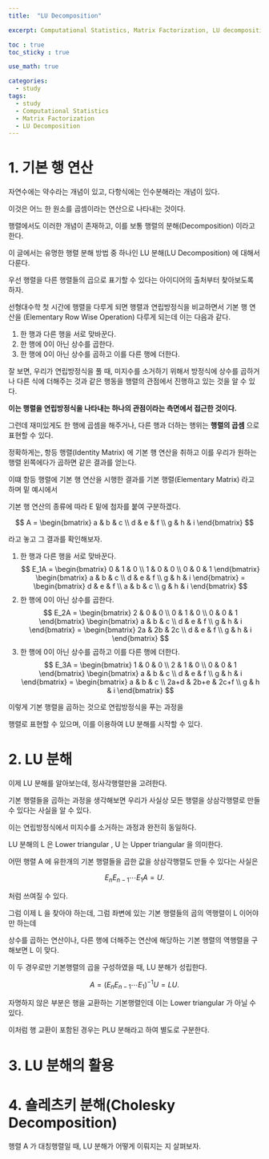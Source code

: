 ```yaml
---
title:  "LU Decomposition"

excerpt: Computational Statistics, Matrix Factorization, LU decomposition 

toc : true
toc_sticky : true  

use_math: true

categories:
  - study
tags:
  - study
  - Computational Statistics
  - Matrix Factorization
  - LU Decomposition
---
```


# 1. 기본 행 연산

자연수에는 약수라는 개념이 있고, 다항식에는 인수분해라는 개념이 있다.

이것은 어느 한 원소를 곱셈이라는 연산으로 나타내는 것이다.

행렬에서도 이러한 개념이 존재하고, 이를 보통 행렬의 분해(Decomposition) 이라고 한다.

이 글에서는 유명한 행렬 분해 방법 중 하나인 LU 분해(LU Decomposition) 에 대해서 다룬다. 


우선 행렬을 다른 행렬들의 곱으로 표기할 수 있다는 아이디어의 출처부터 찾아보도록 하자.

선형대수학 첫 시간에 행렬을 다루게 되면 행렬과 연립방정식을 비교하면서 기본 행 연산을
(Elementary Row Wise Operation) 다루게 되는데
이는 다음과 같다. 

1. 한 행과 다른 행을 서로 맞바꾼다.
2. 한 행에 0이 아닌 상수를 곱한다. 
3. 한 행에 0이 아닌 상수를 곱하고 이를 다른 행에 더한다. 

잘 보면, 우리가 연립방정식을 풀 때, 미지수를 소거하기 위해서 방정식에
상수를 곱하거나 다른 식에 더해주는 것과 같은 행동을 행렬의 관점에서
진행하고 있는 것을 알 수 있다. 

**이는 행렬을 연립방정식을 나타내는 하나의 관점이라는 측면에서 접근한 것이다.**

그런데 재미있게도 한 행에 곱셈을 해주거나, 다른 행과 더하는 행위는
**행렬의 곱셈** 으로 표현할 수 있다. 

정확하게는, 항등 행렬(Identity Matrix) 에 기본 행 연산을 취하고
이를 우리가 원하는 행렬 왼쪽에다가 곱하면 같은 결과를 얻는다.

이떄 항등 행렬에 기본 행 연산을 시행한 결과를 기본 행렬(Elementary Matrix) 라고 하며 밑 예시에서

기본 행 연산의 종류에 따라 E 밑에 첨자를 붙여 구분하겠다.

$$ A = 
\begin{bmatrix}
a & b & c \\
d & e & f \\
g & h & i
\end{bmatrix}
$$ 

라고 놓고 그 결과를 확인해보자.

1. 한 행과 다른 행을 서로 맞바꾼다. 
$$ E_1A =
\begin{bmatrix}
0 & 1 & 0 \\
1 & 0 & 0 \\
0 & 0 & 1
\end{bmatrix}
\begin{bmatrix}
a & b & c \\
d & e & f \\
g & h & i
\end{bmatrix}
=
\begin{bmatrix}
d & e & f \\
a & b & c \\
g & h & i
\end{bmatrix}
$$
1. 한 행에 0이 아닌 상수를 곱한다.
$$ E_2A =
\begin{bmatrix}
2 & 0 & 0 \\
0 & 1 & 0 \\
0 & 0 & 1
\end{bmatrix}
\begin{bmatrix}
a & b & c \\
d & e & f \\
g & h & i
\end{bmatrix}
=
\begin{bmatrix}
2a & 2b & 2c \\
d & e & f \\
g & h & i
\end{bmatrix}
$$
1. 한 행에 0이 아닌 상수를 곱하고 이를 다른 행에 더한다.
$$ E_3A =
\begin{bmatrix}
1 & 0 & 0 \\
2 & 1 & 0 \\
0 & 0 & 1
\end{bmatrix}
\begin{bmatrix}
a & b & c \\
d & e & f \\
g & h & i
\end{bmatrix}
=
\begin{bmatrix}
a & b & c \\
2a+d & 2b+e & 2c+f \\
g & h & i
\end{bmatrix}
$$

이렇게 기본 행렬을 곱하는 것으로 연립방정식을 푸는 과정을

행렬로 표현할 수 있으며, 이를 이용하여 LU 분해를 시작할 수 있다.


# 2. LU 분해
이제 LU 분해를 알아보는데, 정사각행렬만을 고려한다.  

기본 행렬들을 곱하는 과정을 생각해보면 우리가 사실상 모든 행렬을 상삼각행렬로 만들 수 있다는 사실을 알 수 있다. 

이는 연립방정식에서 미지수를 소거하는 과정과 완전히 동일하다.

LU 분해의 L 은 Lower triangular , U 는 Upper triangular 을 의미한다.

어떤 행렬 A 에  유한개의 기본 행렬들을 곱한 값을 상삼각행렬도 만들 수 있다는 사실은

$$E_nE_{n-1} \cdots E_1A = U.$$

처럼 쓰여질 수 있다. 

그럼 이제 L 을 찾아야 하는데, 그럼 좌변에 있는 기본 행렬들의 곱의 역행렬이 L 이어야만 하는데

상수를 곱하는 연산이나, 다른 행에 더해주는 연산에 해당하는 기본 행렬의 역행렬을 구해보면 L 이 맞다.

이 두 경우로만 기본행렬의 곱을 구성하였을 때, LU 분해가 성립한다.

$$A = (E_nE_{n-1} \cdots E_1)^{-1}U=LU.$$

자명하지 않은 부분은 행을 교환하는 기본행렬인데 이는 Lower triangular 가 아닐 수 있다.

이처럼 행 교환이 포함된 경우는 PLU 분해라고 하여 별도로 구분한다.


# 3. LU 분해의 활용

# 4. 숄레츠키 분해(Cholesky Decomposition)

행렬 A 가 대칭행렬일 때, LU 분해가 어떻게 이뤄지는 지 살펴보자.